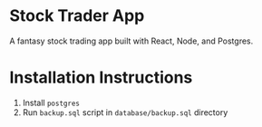 # Stock Trader App
A fantasy stock trading app built with React, Node, and Postgres.
# Installation Instructions
1) Install `postgres`
2) Run `backup.sql` script in `database/backup.sql` directory